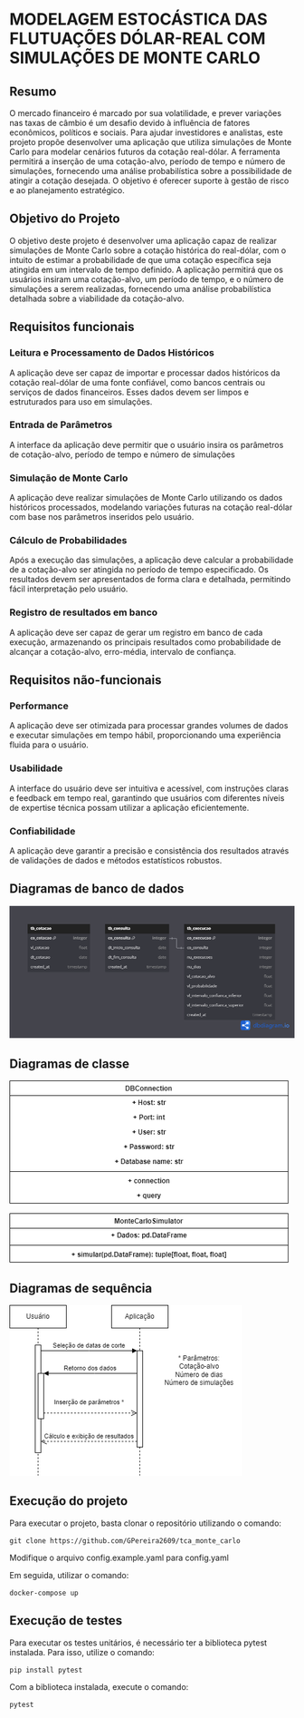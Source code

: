 # MODELAGEM ESTOCÁSTICA DAS FLUTUAÇÕES DÓLAR-REAL COM SIMULAÇÕES DE MONTE CARLO



## Resumo

O mercado financeiro é marcado por sua volatilidade, e prever variações nas taxas de câmbio é um desafio devido à influência de fatores econômicos, políticos e sociais. Para ajudar investidores e analistas, este projeto propõe desenvolver uma aplicação que utiliza simulações de Monte Carlo para modelar cenários futuros da cotação real-dólar. A ferramenta permitirá a inserção de uma cotação-alvo, período de tempo e número de simulações, fornecendo uma análise probabilística sobre a possibilidade de atingir a cotação desejada. O objetivo é oferecer suporte à gestão de risco e ao planejamento estratégico.


## Objetivo do Projeto

O objetivo deste projeto é desenvolver uma aplicação capaz de realizar simulações de Monte Carlo sobre a cotação histórica do real-dólar, com o intuito de estimar a probabilidade de que uma cotação específica seja atingida em um intervalo de tempo definido. A aplicação permitirá que os usuários insiram uma cotação-alvo, um período de tempo, e o número de simulações a serem realizadas, fornecendo uma análise probabilística detalhada sobre a viabilidade da cotação-alvo.


## Requisitos funcionais 

### Leitura e Processamento de Dados Históricos
A aplicação deve ser capaz de importar e processar dados históricos da cotação real-dólar de uma fonte confiável, como bancos centrais ou serviços de dados financeiros. Esses dados devem ser limpos e estruturados para uso em simulações.

### Entrada de Parâmetros
A interface da aplicação deve permitir que o usuário insira os parâmetros de cotação-alvo, período de tempo e número de simulações

### Simulação de Monte Carlo
A aplicação deve realizar simulações de Monte Carlo utilizando os dados históricos processados, modelando variações futuras na cotação real-dólar com base nos parâmetros inseridos pelo usuário.

### Cálculo de Probabilidades
Após a execução das simulações, a aplicação deve calcular a probabilidade de a cotação-alvo ser atingida no período de tempo especificado. Os resultados devem ser apresentados de forma clara e detalhada, permitindo fácil interpretação pelo usuário.

### Registro de resultados em banco
A aplicação deve ser capaz de gerar um registro em banco de cada execução, armazenando os principais resultados como probabilidade de alcançar a cotação-alvo, erro-média, intervalo de confiança.


## Requisitos não-funcionais 

### Performance
A aplicação deve ser otimizada para processar grandes volumes de dados e executar simulações em tempo hábil, proporcionando uma experiência fluida para o usuário.
### Usabilidade
A interface do usuário deve ser intuitiva e acessível, com instruções claras e feedback em tempo real, garantindo que usuários com diferentes níveis de expertise técnica possam utilizar a aplicação eficientemente.
### Confiabilidade
A aplicação deve garantir a precisão e consistência dos resultados através de validações de dados e métodos estatísticos robustos.


## Diagramas de banco de dados

![Diagrama das tabelas de banco de dados](diagrams/diagrama%20de%20banco.png)


## Diagramas de classe

![Diagrama da classe DBConnection](diagrams/diagrama%20conexao.png)

![Diagrama da classe MonteCarloSimulator](diagrams/diagrama%20simulador.png)


## Diagramas de sequência

![Diagrama do fluxo da aplicação](diagrams/diagrama%20de%20sequencia.png)


## Execução do projeto

Para executar o projeto, basta clonar o repositório utilizando o comando:
```
git clone https://github.com/GPereira2609/tca_monte_carlo
```

Modifique o arquivo config.example.yaml para config.yaml

Em seguida, utilizar o comando:
```
docker-compose up
```

## Execução de testes

Para executar os testes unitários, é necessário ter a biblioteca pytest instalada. Para isso, utilize o comando:
```
pip install pytest
```

Com a biblioteca instalada, execute o comando:
```
pytest
```
